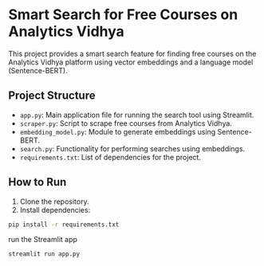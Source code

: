 # Smart Search for Free Courses on Analytics Vidhya

This project provides a smart search feature for finding free courses on the Analytics Vidhya platform using vector embeddings and a language model (Sentence-BERT).

## Project Structure

- `app.py`: Main application file for running the search tool using Streamlit.
- `scraper.py`: Script to scrape free courses from Analytics Vidhya.
- `embedding_model.py`: Module to generate embeddings using Sentence-BERT.
- `search.py`: Functionality for performing searches using embeddings.
- `requirements.txt`: List of dependencies for the project.

## How to Run

1. Clone the repository.
2. Install dependencies:

```bash
pip install -r requirements.txt
```

run the Streamlit app

```bash
streamlit run app.py
```